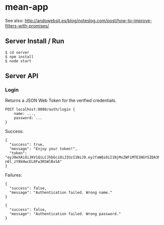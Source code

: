 # mean-app

See also: http://andowebsit.es/blog/noteslog.com/post/how-to-improve-filters-with-promises/


## Server Install / Run

    $ cd server
    $ npm install
    $ node start


## Server API

### Login
Returns a JSON Web Token for the verified credentials.

    POST localhost:8080/auth/login {
        name: ..., 
        password: ...
    }

Success:

    {
      "success": true,
      "message": "Enjoy your token!",
      "token": "eyJ0eXAiOiJKV1QiLCJhbGciOiJIUzI1NiJ9.eyJfaWQiOiI1NjMxZWFiMTE1NGY5ZDA3MmYwMDAwMDEiLCJuYW1lIjoiQW5kcmVhIiwiaWF0IjoxNDQ2NzIzMDcxLCJleHAiOjE0NDY3NTkwNzF9.2cbAYrzzAowPLEYiW-n6l_zY8kHwcEL0Fw3RSWlBxSA"
    }

Failures:

    {
      "success": false,
      "message": "Authentication failed. Wrong name."
    }

    {
      "success": false,
      "message": "Authentication failed. Wrong password."
    }
